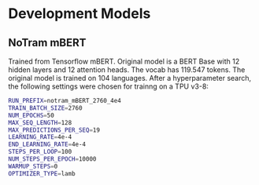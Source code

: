 # Development Models

## NoTram mBERT
Trained from Tensorflow mBERT. Original model is a BERT Base with 12 hidden layers and 12 attention heads. The vocab has 119.547 tokens. The original model is trained on 104 languages. After a hyperparameter search, the following settings were chosen for trainng on a TPU v3-8:

```bash
RUN_PREFIX=notram_mBERT_2760_4e4 
TRAIN_BATCH_SIZE=2760
NUM_EPOCHS=50
MAX_SEQ_LENGTH=128
MAX_PREDICTIONS_PER_SEQ=19
LEARNING_RATE=4e-4
END_LEARNING_RATE=4e-4
STEPS_PER_LOOP=100
NUM_STEPS_PER_EPOCH=10000
WARMUP_STEPS=0
OPTIMIZER_TYPE=lamb
```

